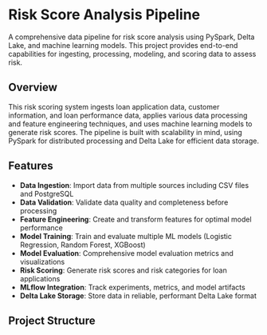 # Risk Score Analysis Pipeline

A comprehensive data pipeline for risk score analysis using PySpark, Delta Lake, and machine learning models. This project provides end-to-end capabilities for ingesting, processing, modeling, and scoring data to assess risk.

## Overview

This risk scoring system ingests loan application data, customer information, and loan performance data, applies various data processing and feature engineering techniques, and uses machine learning models to generate risk scores. The pipeline is built with scalability in mind, using PySpark for distributed processing and Delta Lake for efficient data storage.

## Features

- **Data Ingestion**: Import data from multiple sources including CSV files and PostgreSQL
- **Data Validation**: Validate data quality and completeness before processing
- **Feature Engineering**: Create and transform features for optimal model performance
- **Model Training**: Train and evaluate multiple ML models (Logistic Regression, Random Forest, XGBoost)
- **Model Evaluation**: Comprehensive model evaluation metrics and visualizations
- **Risk Scoring**: Generate risk scores and risk categories for loan applications
- **MLflow Integration**: Track experiments, metrics, and model artifacts
- **Delta Lake Storage**: Store data in reliable, performant Delta Lake format

## Project Structure

